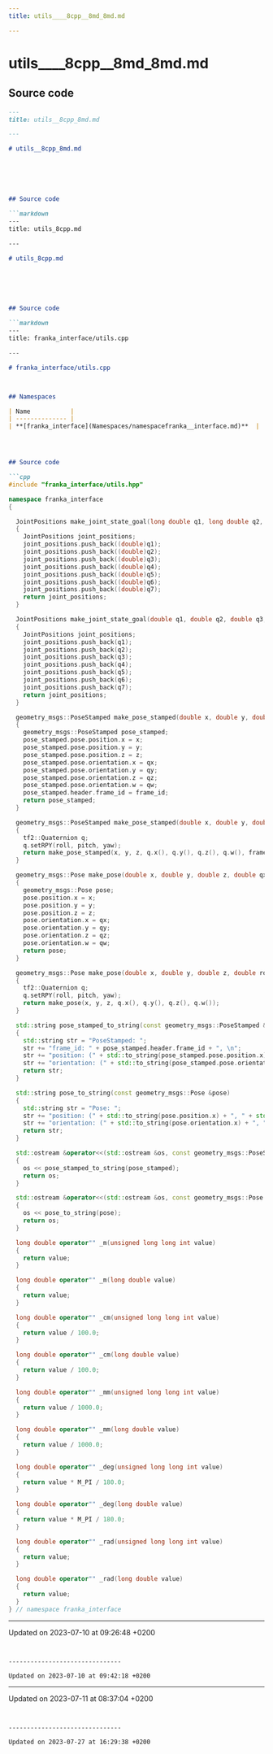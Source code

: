 ```yaml
---
title: utils____8cpp__8md_8md.md

---
```


# utils____8cpp__8md_8md.md






## Source code

```markdown
---
title: utils__8cpp_8md.md

---

# utils__8cpp_8md.md






## Source code

```markdown
---
title: utils_8cpp.md

---

# utils_8cpp.md






## Source code

```markdown
---
title: franka_interface/utils.cpp

---

# franka_interface/utils.cpp



## Namespaces

| Name           |
| -------------- |
| **[franka_interface](Namespaces/namespacefranka__interface.md)**  |




## Source code

```cpp
#include "franka_interface/utils.hpp"

namespace franka_interface
{

  JointPositions make_joint_state_goal(long double q1, long double q2, long double q3, long double q4, long double q5, long double q6, long double q7)
  {
    JointPositions joint_positions;
    joint_positions.push_back((double)q1);
    joint_positions.push_back((double)q2);
    joint_positions.push_back((double)q3);
    joint_positions.push_back((double)q4);
    joint_positions.push_back((double)q5);
    joint_positions.push_back((double)q6);
    joint_positions.push_back((double)q7);
    return joint_positions;
  }

  JointPositions make_joint_state_goal(double q1, double q2, double q3, double q4, double q5, double q6, double q7)
  {
    JointPositions joint_positions;
    joint_positions.push_back(q1);
    joint_positions.push_back(q2);
    joint_positions.push_back(q3);
    joint_positions.push_back(q4);
    joint_positions.push_back(q5);
    joint_positions.push_back(q6);
    joint_positions.push_back(q7);
    return joint_positions;
  }

  geometry_msgs::PoseStamped make_pose_stamped(double x, double y, double z, double qx, double qy, double qz, double qw, std::string frame_id)
  {
    geometry_msgs::PoseStamped pose_stamped;
    pose_stamped.pose.position.x = x;
    pose_stamped.pose.position.y = y;
    pose_stamped.pose.position.z = z;
    pose_stamped.pose.orientation.x = qx;
    pose_stamped.pose.orientation.y = qy;
    pose_stamped.pose.orientation.z = qz;
    pose_stamped.pose.orientation.w = qw;
    pose_stamped.header.frame_id = frame_id;
    return pose_stamped;
  }

  geometry_msgs::PoseStamped make_pose_stamped(double x, double y, double z, double roll, double pitch, double yaw, std::string frame_id)
  {
    tf2::Quaternion q;
    q.setRPY(roll, pitch, yaw);
    return make_pose_stamped(x, y, z, q.x(), q.y(), q.z(), q.w(), frame_id);
  }

  geometry_msgs::Pose make_pose(double x, double y, double z, double qx, double qy, double qz, double qw)
  {
    geometry_msgs::Pose pose;
    pose.position.x = x;
    pose.position.y = y;
    pose.position.z = z;
    pose.orientation.x = qx;
    pose.orientation.y = qy;
    pose.orientation.z = qz;
    pose.orientation.w = qw;
    return pose;
  }

  geometry_msgs::Pose make_pose(double x, double y, double z, double roll, double pitch, double yaw)
  {
    tf2::Quaternion q;
    q.setRPY(roll, pitch, yaw);
    return make_pose(x, y, z, q.x(), q.y(), q.z(), q.w());
  }

  std::string pose_stamped_to_string(const geometry_msgs::PoseStamped &pose_stamped)
  {
    std::string str = "PoseStamped: ";
    str += "frame_id: " + pose_stamped.header.frame_id + ", \n";
    str += "position: (" + std::to_string(pose_stamped.pose.position.x) + ", " + std::to_string(pose_stamped.pose.position.y) + ", " + std::to_string(pose_stamped.pose.position.z) + "), \n";
    str += "orientation: (" + std::to_string(pose_stamped.pose.orientation.x) + ", " + std::to_string(pose_stamped.pose.orientation.y) + ", " + std::to_string(pose_stamped.pose.orientation.z) + ", " + std::to_string(pose_stamped.pose.orientation.w) + ")";
    return str;
  }

  std::string pose_to_string(const geometry_msgs::Pose &pose)
  {
    std::string str = "Pose: ";
    str += "position: (" + std::to_string(pose.position.x) + ", " + std::to_string(pose.position.y) + ", " + std::to_string(pose.position.z) + "), \n";
    str += "orientation: (" + std::to_string(pose.orientation.x) + ", " + std::to_string(pose.orientation.y) + ", " + std::to_string(pose.orientation.z) + ", " + std::to_string(pose.orientation.w) + ")";
    return str;
  }

  std::ostream &operator<<(std::ostream &os, const geometry_msgs::PoseStamped &pose_stamped)
  {
    os << pose_stamped_to_string(pose_stamped);
    return os;
  }

  std::ostream &operator<<(std::ostream &os, const geometry_msgs::Pose &pose)
  {
    os << pose_to_string(pose);
    return os;
  }

  long double operator"" _m(unsigned long long int value)
  {
    return value;
  }

  long double operator"" _m(long double value)
  {
    return value;
  }

  long double operator"" _cm(unsigned long long int value)
  {
    return value / 100.0;
  }

  long double operator"" _cm(long double value)
  {
    return value / 100.0;
  }

  long double operator"" _mm(unsigned long long int value)
  {
    return value / 1000.0;
  }

  long double operator"" _mm(long double value)
  {
    return value / 1000.0;
  }

  long double operator"" _deg(unsigned long long int value)
  {
    return value * M_PI / 180.0;
  }

  long double operator"" _deg(long double value)
  {
    return value * M_PI / 180.0;
  }

  long double operator"" _rad(unsigned long long int value)
  {
    return value;
  }

  long double operator"" _rad(long double value)
  {
    return value;
  }
} // namespace franka_interface
```


-------------------------------

Updated on 2023-07-10 at 09:26:48 +0200
```


-------------------------------

Updated on 2023-07-10 at 09:42:18 +0200
```


-------------------------------

Updated on 2023-07-11 at 08:37:04 +0200
```


-------------------------------

Updated on 2023-07-27 at 16:29:38 +0200
